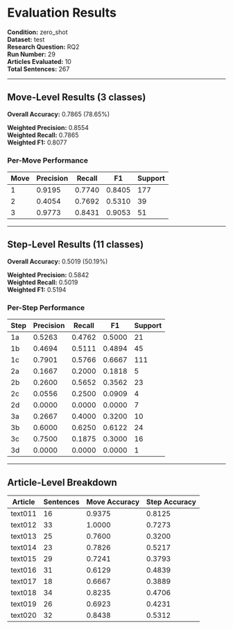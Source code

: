 # Evaluation Results

**Condition:** zero_shot  
**Dataset:** test  
**Research Question:** RQ2  
**Run Number:** 29  
**Articles Evaluated:** 10  
**Total Sentences:** 267  

---

## Move-Level Results (3 classes)

**Overall Accuracy:** 0.7865 (78.65%)  

**Weighted Precision:** 0.8554  
**Weighted Recall:** 0.7865  
**Weighted F1:** 0.8077  

### Per-Move Performance

| Move | Precision | Recall | F1 | Support |
|------|-----------|--------|----|---------|
| 1 | 0.9195 | 0.7740 | 0.8405 | 177 |
| 2 | 0.4054 | 0.7692 | 0.5310 | 39 |
| 3 | 0.9773 | 0.8431 | 0.9053 | 51 |

---

## Step-Level Results (11 classes)

**Overall Accuracy:** 0.5019 (50.19%)  

**Weighted Precision:** 0.5842  
**Weighted Recall:** 0.5019  
**Weighted F1:** 0.5194  

### Per-Step Performance

| Step | Precision | Recall | F1 | Support |
|------|-----------|--------|----|---------|
| 1a | 0.5263 | 0.4762 | 0.5000 | 21 |
| 1b | 0.4694 | 0.5111 | 0.4894 | 45 |
| 1c | 0.7901 | 0.5766 | 0.6667 | 111 |
| 2a | 0.1667 | 0.2000 | 0.1818 | 5 |
| 2b | 0.2600 | 0.5652 | 0.3562 | 23 |
| 2c | 0.0556 | 0.2500 | 0.0909 | 4 |
| 2d | 0.0000 | 0.0000 | 0.0000 | 7 |
| 3a | 0.2667 | 0.4000 | 0.3200 | 10 |
| 3b | 0.6000 | 0.6250 | 0.6122 | 24 |
| 3c | 0.7500 | 0.1875 | 0.3000 | 16 |
| 3d | 0.0000 | 0.0000 | 0.0000 | 1 |

---

## Article-Level Breakdown

| Article | Sentences | Move Accuracy | Step Accuracy |
|---------|-----------|---------------|---------------|
| text011 | 16 | 0.9375 | 0.8125 |
| text012 | 33 | 1.0000 | 0.7273 |
| text013 | 25 | 0.7600 | 0.3200 |
| text014 | 23 | 0.7826 | 0.5217 |
| text015 | 29 | 0.7241 | 0.3793 |
| text016 | 31 | 0.6129 | 0.4839 |
| text017 | 18 | 0.6667 | 0.3889 |
| text018 | 34 | 0.8235 | 0.4706 |
| text019 | 26 | 0.6923 | 0.4231 |
| text020 | 32 | 0.8438 | 0.5312 |
